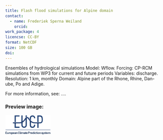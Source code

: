 ```yaml
---
title: Flash flood simulations for Alpine domain
contact:
  - name: Frederiek Sperna Weiland
    orcid:
work_package: 4
licencse: CC-BY
format: NetCDF
size: 100 GB
doi:
---
```


Ensembles of hydrological simulations Model: Wflow. Forcing: CP-RCM simulations
from WP3 for current and future periods Variables: discharge. Resolution: 1 km,
monthly Domain: Alpine part of the Rhone, Rhine, Dan-ube, Po and Adige.

For more information, see: ....

### Preview image:
![preview](eucp_logo.png)
